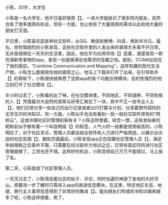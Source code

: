 小陈，20岁，大学生

小陈是一名大学生，他平日喜好猎奇【】，一进大学就结识了很多院内朋友，自然也有了很多猎奇的机会，但另一方面，也让他有了大量猎奇的需求以此和他大量的朋友打交道。

平日里，小陈喜欢逛各种社交软件，从QQ、微信到微博、抖音，再到半次元、最右，但性情刚烈的小陈发现，这些社交软件里的人发出来的事情大多离不开日常，无非是局限在一天天的生活里，因此，他在华为应用市场【】逛着，渴望发现一款充满新奇事物的app，发现一处能够满足他需求的宝藏之地。直到，CCAM出现在了他的面前。“Combine Communication and Mapping”，这样有趣的现代生活产物，小陈怎么能按捺住他的猎奇之心，他马上下载并打开了出来。在引导助手【】的帮助下，小陈很快就熟悉了这款app的各个功能应用模块，目的性强烈的他立刻打开了社交模块【】。

半小时过去了，小陈看的出了神，在社交模块里，不同地区、不同语种、不同性格的人【】凭借着对大自然的探索与好奇汇聚在了一块，其中不乏一些专业人士【】，他们日常分享一些自己的出行记录或者出行打算与计划，分享着野外探险的无穷无尽的冷知识。另一方面，小陈似乎也没有看到一些一般社交软件常有的“网抑云”，这或许跟社区的管理机制有关？小陈这样想着。转念一想，这些发帖者的昵称前似乎都有着一个叫信用级【】的标签，人气火的一般都是信用级高的。小陈明白了，对于社区言论，管理人员都会结合软件和人力进行严格筛选，以展示出合适的社区氛围【】，翻到页面最后，小陈发现app正在招募社区管理人员【】，满足年龄限制之后条件不限，只需要在经过软件方培训之后，日常有固定时间进行社区管理就够了，工资也还不错。这样好的机会，小陈觉得自己万万不能错过，马上报了名。

第二天，小陈就成了社区管理人员。

一天天过去了，小陈筛选着社区的帖子、评论，同时也遍历神游了各地的大好河山，想要进一步了解时只需进入app的旅游信息模块，在这里，特定地区生态、地貌、旅行主义事项信息得到了非常好的集成【】。能向朋友们吹嘘的冷知识越来越多了呢，小陈这样想着，笑了。

